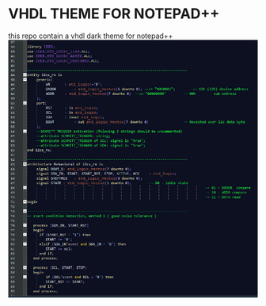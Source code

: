 # VHDL THEME FOR NOTEPAD++
this repo contain a vhdl dark theme for notepad++
![Sample Image](./images/example.PNG)